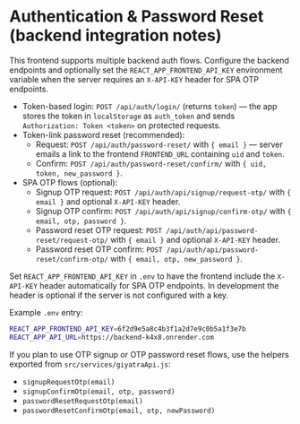 # Authentication & Password Reset (backend integration notes)

This frontend supports multiple backend auth flows. Configure the backend endpoints and optionally set the `REACT_APP_FRONTEND_API_KEY` environment variable when the server requires an `X-API-KEY` header for SPA OTP endpoints.

- Token-based login: `POST /api/auth/login/` (returns `token`) — the app stores the token in `localStorage` as `auth_token` and sends `Authorization: Token <token>` on protected requests.
- Token-link password reset (recommended):
  - Request: `POST /api/auth/password-reset/` with `{ email }` — server emails a link to the frontend `FRONTEND_URL` containing `uid` and `token`.
  - Confirm: `POST /api/auth/password-reset/confirm/` with `{ uid, token, new_password }`.
- SPA OTP flows (optional):
  - Signup OTP request: `POST /api/auth/api/signup/request-otp/` with `{ email }` and optional `X-API-KEY` header.
  - Signup OTP confirm: `POST /api/auth/api/signup/confirm-otp/` with `{ email, otp, password }`.
  - Password reset OTP request: `POST /api/auth/api/password-reset/request-otp/` with `{ email }` and optional `X-API-KEY` header.
  - Password reset OTP confirm: `POST /api/auth/api/password-reset/confirm-otp/` with `{ email, otp, new_password }`.

Set `REACT_APP_FRONTEND_API_KEY` in `.env` to have the frontend include the `X-API-KEY` header automatically for SPA OTP endpoints. In development the header is optional if the server is not configured with a key.

Example `.env` entry:

```bash
REACT_APP_FRONTEND_API_KEY=6f2d9e5a8c4b3f1a2d7e9c0b5a1f3e7b
REACT_APP_API_URL=https://backend-k4x8.onrender.com
```

If you plan to use OTP signup or OTP password reset flows, use the helpers exported from `src/services/giyatraApi.js`:

- `signupRequestOtp(email)`
- `signupConfirmOtp(email, otp, password)`
- `passwordResetRequestOtp(email)`
- `passwordResetConfirmOtp(email, otp, newPassword)`
